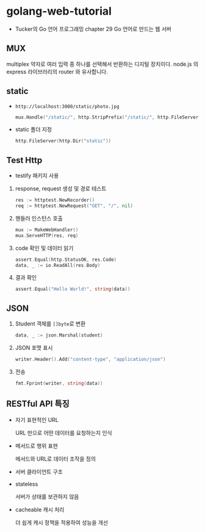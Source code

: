 # golang-web-tutorial
- Tucker의 Go 언어 프로그래밍 chapter 29 Go 언어로 만드는 웹 서버

## MUX

multiplex 약자로 여러 입력 중 하나를 선택해서 반환하는 디지털 장치이다. node.js 의 express 라이브러리의 router 와 유사합니다.

## static

- `http://localhost:3000/static/photo.jpg`

  ```go
  mux.Handle("/static/", http.StripPrefix("/static/", http.FileServer(http.Dir("static"))))
  ```

- static 폴더 지정 

  ```go
  http.FileServer(http.Dir("static"))
  ```

## Test Http

- testify 패키지 사용

1. response, request 생성 및 경로 테스트

   ```go
   res := httptest.NewRecorder()
   req := httptest.NewRequest("GET", "/", nil)
   ```

2. 핸들러 인스턴스 호출

   ```go
   mux := MakeWebHandler()
   mux.ServeHTTP(res, req)
   ```

3. code 확인 및 데이터 읽기

   ```go
   assert.Equal(http.StatusOK, res.Code)
   data, _ := io.ReadAll(res.Body)
   ```

4. 결과 확인

   ```go
   assert.Equal("Hello World!", string(data))
   ```

## JSON

1. Student 객체를 `[]byte`로 변환

   ```go
   data, _ := json.Marshal(student)
   ```

2. JSON 포맷 표시

   ```go
   writer.Header().Add("content-type", "application/json")
   ```

3. 전송

   ```go
   fmt.Fprint(writer, string(data))
   ```

## RESTful API 특징

- 자기 표현적인 URL

  URL 만으로 어떤 데이터를 요청하는지 인식

- 메서드로 행위 표현

  메서드와 URL로 데이터 조작을 정의

- 서버 클라이언트 구조

- stateless

  서버가 상태를 보관하지 않음

- cacheable 캐시 처리

  더 쉽게 캐시 정책을 적용하여 성능을 개선

